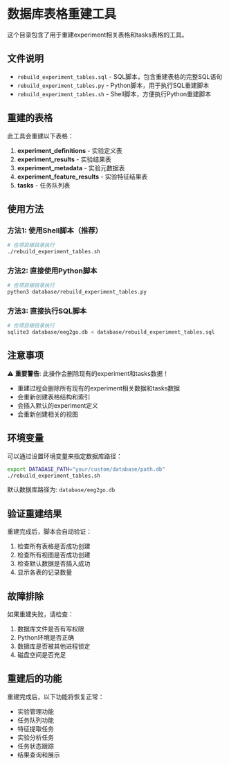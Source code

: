 # 数据库表格重建工具

这个目录包含了用于重建experiment相关表格和tasks表格的工具。

## 文件说明

- `rebuild_experiment_tables.sql` - SQL脚本，包含重建表格的完整SQL语句
- `rebuild_experiment_tables.py` - Python脚本，用于执行SQL重建脚本
- `rebuild_experiment_tables.sh` - Shell脚本，方便执行Python重建脚本

## 重建的表格

此工具会重建以下表格：

1. **experiment_definitions** - 实验定义表
2. **experiment_results** - 实验结果表
3. **experiment_metadata** - 实验元数据表
4. **experiment_feature_results** - 实验特征结果表
5. **tasks** - 任务队列表

## 使用方法

### 方法1: 使用Shell脚本（推荐）

```bash
# 在项目根目录执行
./rebuild_experiment_tables.sh
```

### 方法2: 直接使用Python脚本

```bash
# 在项目根目录执行
python3 database/rebuild_experiment_tables.py
```

### 方法3: 直接执行SQL脚本

```bash
# 在项目根目录执行
sqlite3 database/eeg2go.db < database/rebuild_experiment_tables.sql
```

## 注意事项

⚠️ **重要警告**: 此操作会删除现有的experiment和tasks数据！

- 重建过程会删除所有现有的experiment相关数据和tasks数据
- 会重新创建表格结构和索引
- 会插入默认的experiment定义
- 会重新创建相关的视图

## 环境变量

可以通过设置环境变量来指定数据库路径：

```bash
export DATABASE_PATH="your/custom/database/path.db"
./rebuild_experiment_tables.sh
```

默认数据库路径为: `database/eeg2go.db`

## 验证重建结果

重建完成后，脚本会自动验证：

1. 检查所有表格是否成功创建
2. 检查所有视图是否成功创建
3. 检查默认数据是否插入成功
4. 显示各表的记录数量

## 故障排除

如果重建失败，请检查：

1. 数据库文件是否有写权限
2. Python环境是否正确
3. 数据库是否被其他进程锁定
4. 磁盘空间是否充足

## 重建后的功能

重建完成后，以下功能将恢复正常：

- 实验管理功能
- 任务队列功能
- 特征提取任务
- 实验分析任务
- 任务状态跟踪
- 结果查询和展示
